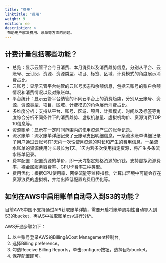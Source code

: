 ```yaml
---
title: "费用"
linktitle: "费用"
weight: 9
edition: ee
description: >
 帮助用户解决费用、账单等方面的问题。
---
```


## 计费计量包括哪些功能？

- 总览：显示云管平台今日消费、本月消费以及消费趋势信息，分别从平台、云账号、云订阅、资源、资源类型、项目、标签、区域、计费模式的角度展示消费占比。
- 云账号：显示云管平台纳管的云账号状态和余额信息，包括云账号的账户余额情况和消费情况以及对账账单。
- 平台统计：显示云管平台纳管的不同云平台上的消费趋势，分别从云账号、资源、资源类型、项目、区域、计费模式的角色展示消费占比。
- 多维度分析：支持从平台、账号、区域、项目、计费模式、时间以及标签等角度综合分析不同条件下的消费趋势、虚拟机总量、虚拟机均价、资源消费TOP 10信息等。
- 资源账单：显示在一定时间范围内的使用资源产生的账单记录。
- 流水账单：流水账单详细记录了云账号支出明细信息。一条流水账单详细记录了用户通过云账号在1天内一次性使用资源的时长和产生的费用信息，一条流水账单的资源使用时长最长为1天。1天内若多次使用指定资源，将产生多条流水账单记录。
- 费率配置：配置资源的单价，即一天内指定规格资源的价钱。支持虚拟资源费率、裸金属服务器费率、GPU卡费率三种类型。
- 费用优化：根据CPU使用率、网络流量等监控指标，计算出环境中可能会存在资源浪费的虚拟机，并给出降低配置的费用优化等。

## 如何在AWS中启用账单自动导入到S3的功能？

目前AWS中国不支持通过API获取账单详情，需要开启将账单周期性自动导入到S3的bucket，再从S中拉取账单csv进行分析。

AWS开通步骤如下：

1. 以主账号登录AWS的Billing&Cost Management控制台。
2. 选择Billing preference。
3. 勾选Receive Billing Reports，单击configure按钮，选择目标bucket。
4. 保存配置即可。
